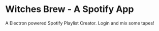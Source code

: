 # Witches Brew - A Spotify App

A Electron powered Spotify Playlist Creator. Login and mix some tapes!

